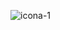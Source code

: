 ![icona-1](https://github.com/GabbyStudios/Gjones/assets/162758119/9b5a8204-30ea-453f-82e9-64ae48e5a568)
